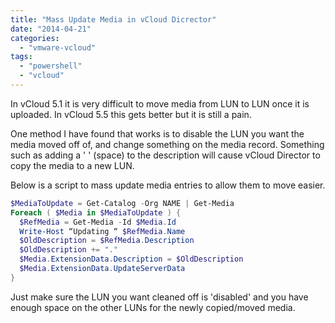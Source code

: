 ```yaml
---
title: "Mass Update Media in vCloud Dicrector"
date: "2014-04-21"
categories: 
  - "vmware-vcloud"
tags: 
  - "powershell"
  - "vcloud"
---
```


In vCloud 5.1 it is very difficult to move media from LUN to LUN once it is uploaded. In vCloud 5.5 this gets better but it is still a pain.

One method I have found that works is to disable the LUN you want the media moved off of, and change something on the media record. Something such as adding a ' ' (space) to the description will cause vCloud Director to copy the media to a new LUN.

Below is a script to mass update media entries to allow them to move easier.

```PowerShell
$MediaToUpdate = Get-Catalog -Org NAME | Get-Media 
Foreach ( $Media in $MediaToUpdate ) { 
  $RefMedia = Get-Media -Id $Media.Id
  Write-Host “Updating “ $RefMedia.Name 
  $OldDescription = $RefMedia.Description 
  $OldDescription += "." 
  $Media.ExtensionData.Description = $OldDescription 
  $Media.ExtensionData.UpdateServerData 
}
```

Just make sure the LUN you want cleaned off is 'disabled' and you have enough space on the other LUNs for the newly copied/moved media.
